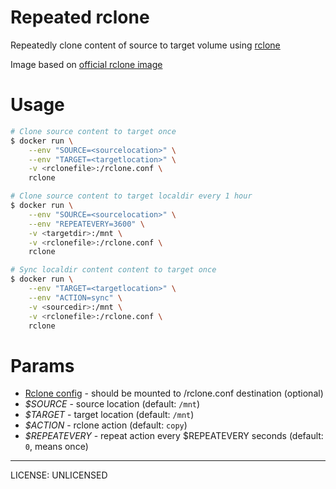 # Repeated rclone

Repeatedly clone content of source to target volume using [rclone](https://rclone.org/)

Image based on [official rclone image](https://hub.docker.com/r/rclone/rclone)

# Usage

```bash
# Clone source content to target once
$ docker run \
    --env "SOURCE=<sourcelocation>" \
    --env "TARGET=<targetlocation>" \
    -v <rclonefile>:/rclone.conf \
    rclone

# Clone source content to target localdir every 1 hour
$ docker run \
    --env "SOURCE=<sourcelocation>" \
    --env "REPEATEVERY=3600" \
    -v <targetdir>:/mnt \
    -v <rclonefile>:/rclone.conf \
    rclone  

# Sync localdir content content to target once
$ docker run \
    --env "TARGET=<targetlocation>" \
    --env "ACTION=sync" \
    -v <sourcedir>:/mnt \
    -v <rclonefile>:/rclone.conf \
    rclone
```

# Params

- [Rclone config](https://rclone.org/docs/#config-config-file) - should be mounted to /rclone.conf destination (optional)
- *$SOURCE* - source location (default: `/mnt`)
- *$TARGET* - target location (default: `/mnt`)
- *$ACTION* - rclone action (default: `copy`)
- *$REPEATEVERY* - repeat action every $REPEATEVERY seconds (default: `0`, means once)

---

LICENSE: UNLICENSED